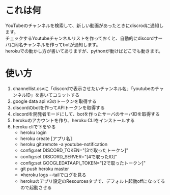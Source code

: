 # これは何
YouTubeのチャンネルを検索して、新しい動画があったときにdiscrodに通知します。  
チェックするYoutubeチャンネルリストを作っておくと、自動的にdiscordサーバに同名チャンネルを作ってbotが通知します。  
herokuでの動かし方が書いてありますが、pythonが動けばどこでも動きます。

# 使い方
1. channellist.csvに「discordで表示させたいチャンネル名」「youtubeのチャンネルID」を書いてコミットする
2. google data api v3のトークンを取得する
3. discordのbotを作ってAPIトークンを取得する
4. discordを開発者モードにして、botを作ったサーバのサーバIDを取得する
5. herokuのアカウントを作り、heroku CLIをインストールする
6. heroku cliで下をやる
    * heroku login
    * heroku create [アプリ名]
    * heroku git:remote -a youtube-notification
    * config:set DISCORD_TOKEN="[3で取ったトークン]"
    * config:set DISCORD_SERVER="[4で取ったID]"
    * config:set GOOGLEDATAAPI_TOKEN="[2で取ったトークン]"
    * git push heroku master
    * ※heroku logs --tailでログを見る
    * herokuのアプリ設定のResourcesタブで、デフォルト起動offになってるので起動させる
    
